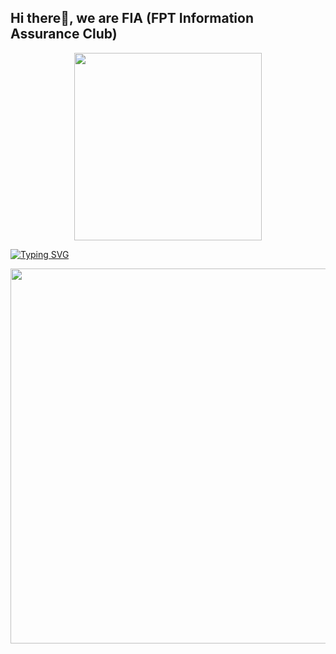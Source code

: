 ## Hi there👋, we are FIA (FPT Information Assurance Club)

<div id="header" align="center">
  <img src="https://media.giphy.com/media/wiTY1JMB6xvUUjuPRH/giphy.gif" width="300" />
</div>

[![Typing SVG](https://readme-typing-svg.demolab.com?font=Fira+Code&pause=1000&color=22F72A&center=true&vCenter=true&random=false&width=435&lines=%E2%9A%94%EF%B8%8FHey+hacker%2C+welcome+to+FIA%E2%9A%94%EF%B8%8F)](https://git.io/typing-svg)

<div align="center">
  <img src="https://media.giphy.com/media/qgQUggAC3Pfv687qPC/giphy.gif" width="600"/>
</div>

<!--
🙋‍♀️ A short introduction - what is your organization all about?
🌈 Contribution guidelines - how can the community get involved?
👩‍💻 Useful resources - where can the community find your docs? Is there anything else the community should know?
🍿 Fun facts - what does your team eat for breakfast?
🧙 Remember, you can do mighty things with the power of [Markdown](https://docs.github.com/github/writing-on-github/getting-started-with-writing-and-formatting-on-github/basic-writing-and-formatting-syntax)
-->
